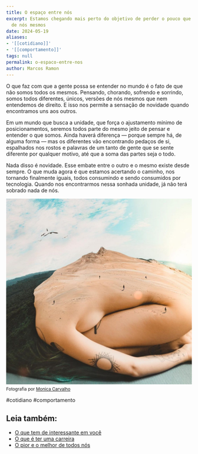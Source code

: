 ```yaml
---
title: O espaço entre nós
excerpt: Estamos chegando mais perto do objetivo de perder o pouco que ainda temos
  de nós mesmos
date: 2024-05-19
aliases:
- '[[cotidiano]]'
- '[[comportamento]]'
tags: null
permalink: o-espaco-entre-nos
author: Marcos Ramon
---
```

O que faz com que a gente possa se entender no mundo é o fato de que não somos todos os mesmos. Pensando, chorando, sofrendo e sorrindo, somos todos diferentes, únicos, versões de nós mesmos que nem entendemos de direito. E isso nos permite a sensação de novidade quando encontramos uns aos outros.

Em um mundo que busca a unidade, que força o ajustamento mínimo de posicionamentos, seremos todos parte do mesmo jeito de pensar e entender o que somos. Ainda haverá diferença — porque sempre há, de alguma forma — mas os diferentes vão encontrando pedaços de si, espalhados nos rostos e palavras de um tanto de gente que se sente diferente por qualquer motivo, até que a soma das partes seja o todo.

Nada disso é novidade. Esse embate entre o outro e o mesmo existe desde sempre. O que muda agora é que estamos acertando o caminho, nos tornando finalmente iguais, todos consumindo e sendo consumidos por tecnologia. Quando nos encontrarmos nessa sonhada unidade, já não terá sobrado nada de nós.

<img src="/assets/img/Pasted image 20250227084111.png">
<small>Fotografia por <a href="https://monicamofart.com/">Monica Carvalho</a></small>

#cotidiano #comportamento<div class="leia-tambem" markdown="1">
## Leia também:

- <a href="/o-que-tem-de-interessante-em-voce">O que tem de interessante em você</a>
- <a href="/o-que-e-ter-uma-carreira">O que é ter uma carreira</a>
- <a href="/o-pior-e-o-melhor-de-todos-nos">O pior e o melhor de todos nós</a>
</div>